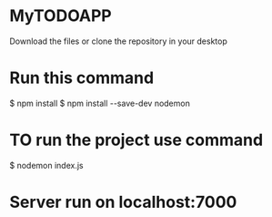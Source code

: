 # MyTODOAPP

Download the files or clone the repository in your desktop

# Run this command 
$ npm install
$ npm install --save-dev nodemon
# TO run the project use command
$ nodemon index.js
 # Server run on localhost:7000


